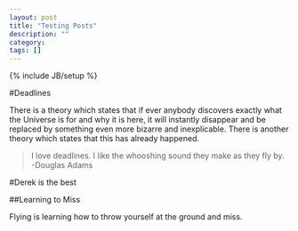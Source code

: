 ```yaml
---
layout: post
title: "Testing Posts"
description: ""
category: 
tags: []
---
```

{% include JB/setup %}

#Deadlines

There is a theory which states that if ever anybody discovers exactly what the Universe is for and why it is here, it will instantly disappear and be replaced by something even more bizarre and inexplicable. There is another theory which states that this has already happened.

> I love deadlines. I like the whooshing sound they make as they fly by.
> -Douglas Adams

#Derek is the best

##Learning to Miss

Flying is learning how to throw yourself at the ground and miss.
